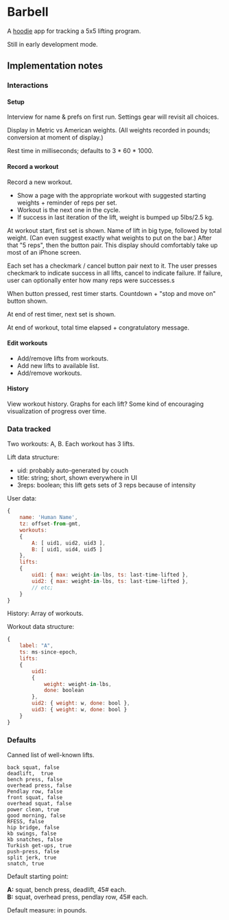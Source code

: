 # Barbell

A [hoodie](http://hood.ie/) app for tracking a 5x5 lifting program.

Still in early development mode. 

## Implementation notes

### Interactions

#### Setup

Interview for name & prefs on first run. Settings gear will revisit all choices.

Display in Metric vs American weights. (All weights recorded in pounds; conversion at moment of display.)

Rest time in milliseconds; defaults to 3 * 60 * 1000.

#### Record a workout

Record a new workout. 

- Show a page with the appropriate workout with suggested starting weights + reminder of reps per set.
- Workout is the next one in the cycle.
- If success in last iteration of the lift, weight is bumped up 5lbs/2.5 kg.

At workout start, first set is shown. Name of lift in big type, followed by total weight. (Can even suggest exactly what weights to put on the bar.) After that "5 reps", then the button pair. This display should comfortably take up most of an iPhone screen.

Each set has a checkmark / cancel button pair next to it. The user presses checkmark to indicate success in all lifts, cancel to indicate failure. If failure, user can optionally enter how many reps were successes.s

When button pressed, rest timer starts. Countdown + "stop and move on" button shown.

At end of rest timer, next set is shown.

At end of workout, total time elapsed + congratulatory message.

#### Edit workouts

- Add/remove lifts from workouts.  
- Add new lifts to available list.  
- Add/remove workouts.   

#### History

View workout history. Graphs for each lift? Some kind of encouraging visualization of progress over time.

### Data tracked

Two workouts: A, B. Each workout has 3 lifts.

Lift data structure: 

- uid: probably auto-generated by couch
- title: string; short, shown everywhere in UI
- 3reps: boolean; this lift gets sets of 3 reps because of intensity

User data:

```javascript
{
    name: 'Human Name',
    tz: offset-from-gmt,
    workouts:
    {
        A: [ uid1, uid2, uid3 ],
        B: [ uid1, uid4, uid5 ]
    },
    lifts:
    {
        uid1: { max: weight-in-lbs, ts: last-time-lifted },
        uid2: { max: weight-in-lbs, ts: last-time-lifted },
        // etc;
    }
}
```

History: Array of workouts.

Workout data structure:

```javascript
{
    label: "A",
    ts: ms-since-epoch,
    lifts:
    {
        uid1:
        {
            weight: weight-in-lbs,
            done: boolean
        },
        uid2: { weight: w, done: bool },
        uid3: { weight: w, done: bool }
    }
}
```

### Defaults

Canned list of well-known lifts.

    back squat, false  
    deadlift,  true  
    bench press, false  
    overhead press, false  
    Pendlay row, false  
    front squat, false  
    overhead squat, false  
    power clean, true  
    good morning, false  
    RFESS, false  
    hip bridge, false  
    kb swings, false 
    kb snatches, false 
    Turkish get-ups, true  
    push-press, false  
    split jerk, true  
    snatch, true  

Default starting point:

__A:__ squat, bench press, deadlift, 45# each.  
__B:__ squat, overhead press, pendlay row, 45# each.   

Default measure: in pounds.

